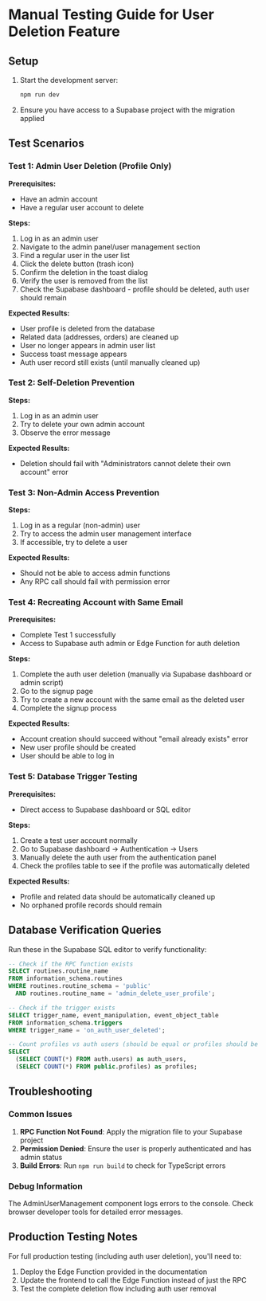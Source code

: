 # Manual Testing Guide for User Deletion Feature

## Setup

1. Start the development server:
   ```bash
   npm run dev
   ```

2. Ensure you have access to a Supabase project with the migration applied

## Test Scenarios

### Test 1: Admin User Deletion (Profile Only)

**Prerequisites:**
- Have an admin account
- Have a regular user account to delete

**Steps:**
1. Log in as an admin user
2. Navigate to the admin panel/user management section
3. Find a regular user in the user list
4. Click the delete button (trash icon)
5. Confirm the deletion in the toast dialog
6. Verify the user is removed from the list
7. Check the Supabase dashboard - profile should be deleted, auth user should remain

**Expected Results:**
- User profile is deleted from the database
- Related data (addresses, orders) are cleaned up
- User no longer appears in admin user list
- Success toast message appears
- Auth user record still exists (until manually cleaned up)

### Test 2: Self-Deletion Prevention

**Steps:**
1. Log in as an admin user
2. Try to delete your own admin account
3. Observe the error message

**Expected Results:**
- Deletion should fail with "Administrators cannot delete their own account" error

### Test 3: Non-Admin Access Prevention

**Steps:**
1. Log in as a regular (non-admin) user
2. Try to access the admin user management interface
3. If accessible, try to delete a user

**Expected Results:**
- Should not be able to access admin functions
- Any RPC call should fail with permission error

### Test 4: Recreating Account with Same Email

**Prerequisites:**
- Complete Test 1 successfully
- Access to Supabase auth admin or Edge Function for auth deletion

**Steps:**
1. Complete the auth user deletion (manually via Supabase dashboard or admin script)
2. Go to the signup page
3. Try to create a new account with the same email as the deleted user
4. Complete the signup process

**Expected Results:**
- Account creation should succeed without "email already exists" error
- New user profile should be created
- User should be able to log in

### Test 5: Database Trigger Testing

**Prerequisites:**
- Direct access to Supabase dashboard or SQL editor

**Steps:**
1. Create a test user account normally
2. Go to Supabase dashboard → Authentication → Users
3. Manually delete the auth user from the authentication panel
4. Check the profiles table to see if the profile was automatically deleted

**Expected Results:**
- Profile and related data should be automatically cleaned up
- No orphaned profile records should remain

## Database Verification Queries

Run these in the Supabase SQL editor to verify functionality:

```sql
-- Check if the RPC function exists
SELECT routines.routine_name 
FROM information_schema.routines 
WHERE routines.routine_schema = 'public' 
  AND routines.routine_name = 'admin_delete_user_profile';

-- Check if the trigger exists
SELECT trigger_name, event_manipulation, event_object_table 
FROM information_schema.triggers 
WHERE trigger_name = 'on_auth_user_deleted';

-- Count profiles vs auth users (should be equal or profiles should be less)
SELECT 
  (SELECT COUNT(*) FROM auth.users) as auth_users,
  (SELECT COUNT(*) FROM public.profiles) as profiles;
```

## Troubleshooting

### Common Issues

1. **RPC Function Not Found**: Apply the migration file to your Supabase project
2. **Permission Denied**: Ensure the user is properly authenticated and has admin status
3. **Build Errors**: Run `npm run build` to check for TypeScript errors

### Debug Information

The AdminUserManagement component logs errors to the console. Check browser developer tools for detailed error messages.

## Production Testing Notes

For full production testing (including auth user deletion), you'll need to:

1. Deploy the Edge Function provided in the documentation
2. Update the frontend to call the Edge Function instead of just the RPC
3. Test the complete deletion flow including auth user removal